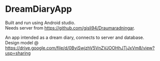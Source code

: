# DreamDiaryApp
Built and run using Android studio.<br>
Needs server from https://github.com/gisli94/Draumaradningar. <br>

An app intended as a dream diary, connects to server and database.<br>
Design model @ https://drive.google.com/file/d/0ByjSwjzhV5VnZVJOOHhJTjJxVm8/view?usp=sharing
